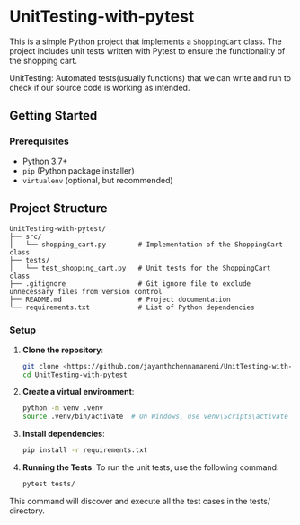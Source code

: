 # UnitTesting-with-pytest

This is a simple Python project that implements a `ShoppingCart` class. The project includes unit tests written with Pytest to ensure the functionality of the shopping cart.

UnitTesting: Automated tests(usually functions) that we can write and run to check if our source code is working as intended.


## Getting Started

### Prerequisites

- Python 3.7+
- `pip` (Python package installer)
- `virtualenv` (optional, but recommended)

## Project Structure

    UnitTesting-with-pytest/
    ├── src/
    │   └── shopping_cart.py        # Implementation of the ShoppingCart class
    ├── tests/
    │   └── test_shopping_cart.py   # Unit tests for the ShoppingCart class
    ├── .gitignore                  # Git ignore file to exclude unnecessary files from version control
    ├── README.md                   # Project documentation
    └── requirements.txt            # List of Python dependencies


### Setup

1. **Clone the repository**:

   ```bash
   git clone <https://github.com/jayanthchennamaneni/UnitTesting-with-pytest.git>
   cd UnitTesting-with-pytest
   ```

2. **Create a virtual environment**:

    ```bash
    python -m venv .venv
    source .venv/bin/activate  # On Windows, use venv\Scripts\activate
    ```

3. **Install dependencies**:

    ```bash
    pip install -r requirements.txt
    ```

4. **Running the Tests**:
To run the unit tests, use the following command:

    ```bash
    pytest tests/
    ```
This command will discover and execute all the test cases in the tests/ directory.